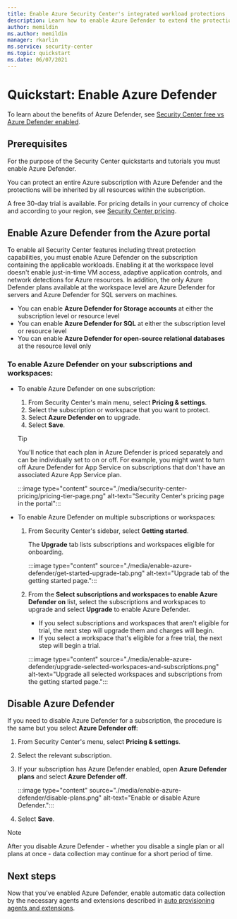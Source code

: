 ```yaml
---
title: Enable Azure Security Center's integrated workload protections
description: Learn how to enable Azure Defender to extend the protections of Azure Security Center to your hybrid and multi-cloud resources
author: memildin
ms.author: memildin
manager: rkarlin
ms.service: security-center
ms.topic: quickstart
ms.date: 06/07/2021
---
```


# Quickstart: Enable Azure Defender

To learn about the benefits of Azure Defender, see [Security Center free vs Azure Defender enabled](security-center-pricing.md).

## Prerequisites

For the purpose of the Security Center quickstarts and tutorials you must enable Azure Defender. 

You can protect an entire Azure subscription with Azure Defender and the protections will be inherited by all resources within the subscription.

A free 30-day trial is available. For pricing details in your currency of choice and according to your region, see [Security Center pricing](https://azure.microsoft.com/pricing/details/security-center/).

## Enable Azure Defender from the Azure portal

To enable all Security Center features including threat protection capabilities, you must enable Azure Defender on the subscription containing the applicable workloads. Enabling it at the workspace level doesn't enable just-in-time VM access, adaptive application controls, and network detections for Azure resources. In addition, the only Azure Defender plans available at the workspace level are Azure Defender for servers and Azure Defender for SQL servers on machines.

- You can enable **Azure Defender for Storage accounts** at either the subscription level or resource level
- You can enable **Azure Defender for SQL** at either the subscription level or resource level
- You can enable **Azure Defender for open-source relational databases** at the resource level only

### To enable Azure Defender on your subscriptions and workspaces:

- To enable Azure Defender on one subscription:

    1. From Security Center's main menu, select **Pricing & settings**.
    1. Select the subscription or workspace that you want to protect.
    1. Select **Azure Defender on** to upgrade.
    1. Select **Save**.

    > [!TIP]
    > You'll notice that each plan in Azure Defender is priced separately and can be individually set to on or off. For example, you might want to turn off Azure Defender for App Service on subscriptions that don't have an associated Azure App Service plan. 

    :::image type="content" source="./media/security-center-pricing/pricing-tier-page.png" alt-text="Security Center's pricing page in the portal":::

- To enable Azure Defender on multiple subscriptions or workspaces:

    1. From Security Center's sidebar, select **Getting started**.

        The **Upgrade** tab lists subscriptions and workspaces eligible for onboarding.

        :::image type="content" source="./media/enable-azure-defender/get-started-upgrade-tab.png" alt-text="Upgrade tab of the getting started page."::: 

    1. From the **Select subscriptions and workspaces to enable Azure Defender on** list, select the subscriptions and workspaces to upgrade and select **Upgrade** to enable Azure Defender.

       - If you select subscriptions and workspaces that aren't eligible for trial, the next step will upgrade them and charges will begin.
       - If you select a workspace that's eligible for a free trial, the next step will begin a trial.

        :::image type="content" source="./media/enable-azure-defender/upgrade-selected-workspaces-and-subscriptions.png" alt-text="Upgrade all selected workspaces and subscriptions from the getting started page.":::


## Disable Azure Defender

If you need to disable Azure Defender for a subscription, the procedure is the same but you select **Azure Defender off**:
 
1. From Security Center's menu, select **Pricing & settings**.
1. Select the relevant subscription.
1. If your subscription has Azure Defender enabled, open **Azure Defender plans** and select **Azure Defender off**.

    :::image type="content" source="./media/enable-azure-defender/disable-plans.png" alt-text="Enable or disable Azure Defender.":::

1. Select **Save**.

> [!NOTE]
> After you disable Azure Defender - whether you disable a single plan or all plans at once - data collection may continue for a short period of time. 

## Next steps

Now that you've enabled Azure Defender, enable automatic data collection by the necessary agents and extensions described in [auto provisioning agents and extensions](security-center-enable-data-collection.md).